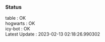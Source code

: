 ### Status


table : OK  
hogwarts : OK  
icy-bot : OK  
Latest Update : 2023-02-13 02:18:26.990302
